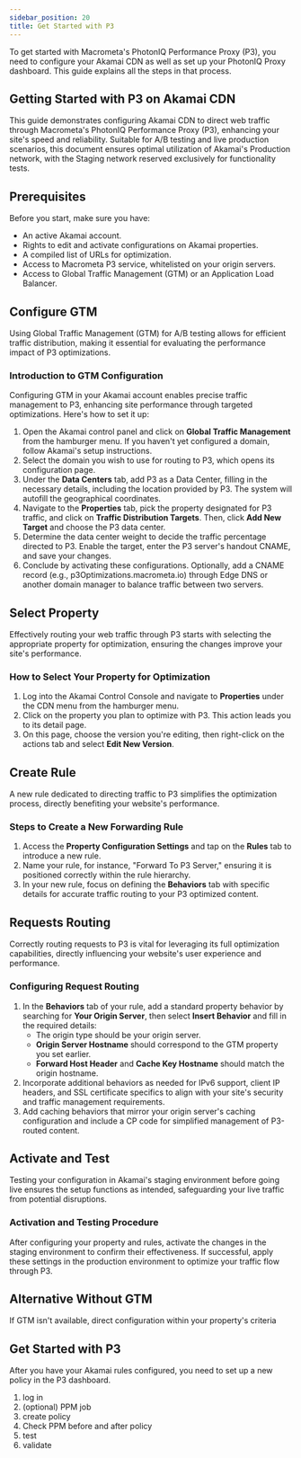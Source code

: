 ```yaml
---
sidebar_position: 20
title: Get Started with P3
---
```


To get started with Macrometa's PhotonIQ Performance Proxy (P3), you need to configure your Akamai CDN as well as set up your PhotonIQ Proxy dashboard. This guide explains all the steps in that process.

## Getting Started with P3 on Akamai CDN


This guide demonstrates configuring Akamai CDN to direct web traffic through Macrometa's PhotonIQ Performance Proxy (P3), enhancing your site's speed and reliability. Suitable for A/B testing and live production scenarios, this document ensures optimal utilization of Akamai's Production network, with the Staging network reserved exclusively for functionality tests.

## Prerequisites

Before you start, make sure you have:

- An active Akamai account.
- Rights to edit and activate configurations on Akamai properties.
- A compiled list of URLs for optimization.
- Access to Macrometa P3 service, whitelisted on your origin servers.
- Access to Global Traffic Management (GTM) or an Application Load Balancer.

## Configure GTM

Using Global Traffic Management (GTM) for A/B testing allows for efficient traffic distribution, making it essential for evaluating the performance impact of P3 optimizations.

### Introduction to GTM Configuration

Configuring GTM in your Akamai account enables precise traffic management to P3, enhancing site performance through targeted optimizations. Here's how to set it up:

1. Open the Akamai control panel and click on **Global Traffic Management** from the hamburger menu. If you haven't yet configured a domain, follow Akamai's setup instructions.
2. Select the domain you wish to use for routing to P3, which opens its configuration page.
3. Under the **Data Centers** tab, add P3 as a Data Center, filling in the necessary details, including the location provided by P3. The system will autofill the geographical coordinates.
4. Navigate to the **Properties** tab, pick the property designated for P3 traffic, and click on **Traffic Distribution Targets**. Then, click **Add New Target** and choose the P3 data center.
5. Determine the data center weight to decide the traffic percentage directed to P3. Enable the target, enter the P3 server's handout CNAME, and save your changes.
6. Conclude by activating these configurations. Optionally, add a CNAME record (e.g., p3Optimizations.macrometa.io) through Edge DNS or another domain manager to balance traffic between two servers.

## Select Property

Effectively routing your web traffic through P3 starts with selecting the appropriate property for optimization, ensuring the changes improve your site's performance.

### How to Select Your Property for Optimization

1. Log into the Akamai Control Console and navigate to **Properties** under the CDN menu from the hamburger menu.
2. Click on the property you plan to optimize with P3. This action leads you to its detail page.
3. On this page, choose the version you're editing, then right-click on the actions tab and select **Edit New Version**.

## Create Rule

A new rule dedicated to directing traffic to P3 simplifies the optimization process, directly benefiting your website's performance.

### Steps to Create a New Forwarding Rule

1. Access the **Property Configuration Settings** and tap on the **Rules** tab to introduce a new rule.
2. Name your rule, for instance, "Forward To P3 Server," ensuring it is positioned correctly within the rule hierarchy.
3. In your new rule, focus on defining the **Behaviors** tab with specific details for accurate traffic routing to your P3 optimized content.

## Requests Routing

Correctly routing requests to P3 is vital for leveraging its full optimization capabilities, directly influencing your website's user experience and performance.

### Configuring Request Routing

1. In the **Behaviors** tab of your rule, add a standard property behavior by searching for **Your Origin Server**, then select **Insert Behavior** and fill in the required details:
    - The origin type should be your origin server.
    - **Origin Server Hostname** should correspond to the GTM property you set earlier.
    - **Forward Host Header** and **Cache Key Hostname** should match the origin hostname.
2. Incorporate additional behaviors as needed for IPv6 support, client IP headers, and SSL certificate specifics to align with your site's security and traffic management requirements.
3. Add caching behaviors that mirror your origin server's caching configuration and include a CP code for simplified management of P3-routed content.

## Activate and Test

Testing your configuration in Akamai's staging environment before going live ensures the setup functions as intended, safeguarding your live traffic from potential disruptions.

### Activation and Testing Procedure

After configuring your property and rules, activate the changes in the staging environment to confirm their effectiveness. If successful, apply these settings in the production environment to optimize your traffic flow through P3.

## Alternative Without GTM

If GTM isn't available, direct configuration within your property's criteria


## Get Started with P3

After you have your Akamai rules configured, you need to set up a new policy in the P3 dashboard.

1. log in
2. (optional) PPM job
3. create policy
4. Check PPM before and after policy
5. test
6. validate
   